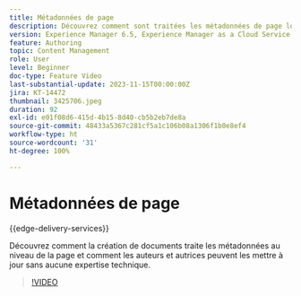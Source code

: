 ```yaml
---
title: Métadonnées de page
description: Découvrez comment sont traitées les métadonnées de page lors de la création de documents.
version: Experience Manager 6.5, Experience Manager as a Cloud Service
feature: Authoring
topic: Content Management
role: User
level: Beginner
doc-type: Feature Video
last-substantial-update: 2023-11-15T00:00:00Z
jira: KT-14472
thumbnail: 3425706.jpeg
duration: 92
exl-id: e01f08d6-415d-4b15-8d40-cb5b2eb7de8a
source-git-commit: 48433a5367c281cf5a1c106b08a1306f1b0e8ef4
workflow-type: ht
source-wordcount: '31'
ht-degree: 100%

---
```


# Métadonnées de page

{{edge-delivery-services}}

Découvrez comment la création de documents traite les métadonnées au niveau de la page et comment les auteurs et autrices peuvent les mettre à jour sans aucune expertise technique.

>[!VIDEO](https://video.tv.adobe.com/v/3425706/?learn=on)
